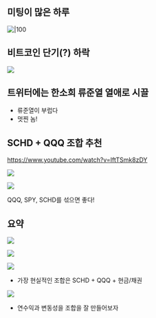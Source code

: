 ## 미팅이 많은 하루
![|100](https://i.imgur.com/8OZcMUO.png)

## 비트코인 단기(?) 하락
![](https://i.imgur.com/yEw4eVR.png)


## 트위터에는 한소희 류준열 열애로 시끌
- 류준열이 부럽다
- 멋찐 놈!

## SCHD + QQQ 조합 추천
https://www.youtube.com/watch?v=IftTSmk8zDY


![](https://i.imgur.com/afOM22W.png)


![](https://i.imgur.com/iQXAOWt.png)

QQQ, SPY, SCHD를 섞으면 좋다!


## 요약
![](https://i.imgur.com/8Y78wqI.png)


![](https://i.imgur.com/R9X293f.png)


![](https://i.imgur.com/6cpY8MZ.png)

- 가장 현실적인 조합은 SCHD + QQQ + 현금/채권


![](https://i.imgur.com/QM1TrZz.png)
- 연수익과 변동성을 조합을 잘 만들어보자


